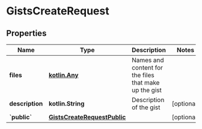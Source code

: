 
# GistsCreateRequest

## Properties
Name | Type | Description | Notes
------------ | ------------- | ------------- | -------------
**files** | [**kotlin.Any**](.md) | Names and content for the files that make up the gist | 
**description** | **kotlin.String** | Description of the gist |  [optional]
**&#x60;public&#x60;** | [**GistsCreateRequestPublic**](GistsCreateRequestPublic.md) |  |  [optional]



